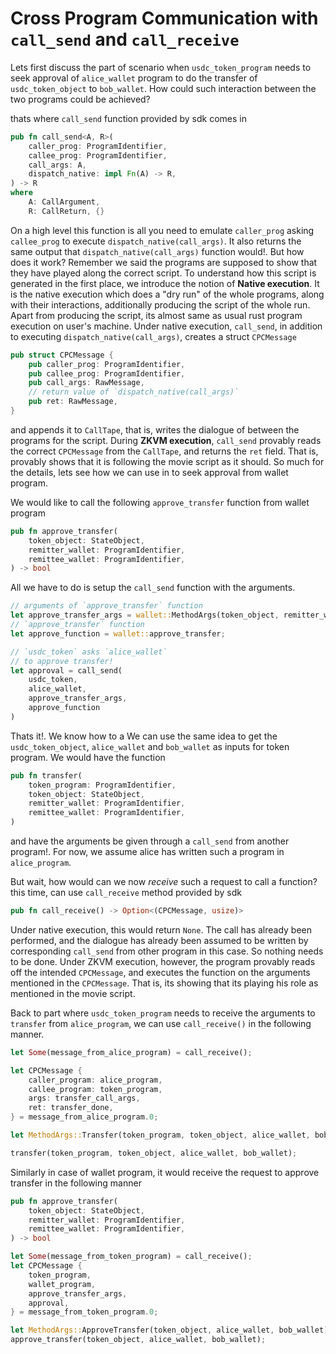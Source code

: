 # Cross Program Communication with `call_send` and `call_receive`

Lets first discuss the part of scenario when `usdc_token_program` needs to seek approval of `alice_wallet` program to do the transfer of `usdc_token_object` to `bob_wallet`. How could such interaction between the two programs could be achieved?

thats where `call_send` function provided by sdk comes in
```rust
pub fn call_send<A, R>(
    caller_prog: ProgramIdentifier,
    callee_prog: ProgramIdentifier,
    call_args: A,
    dispatch_native: impl Fn(A) -> R,
) -> R
where
    A: CallArgument,
    R: CallReturn, {}
```
On a high level this function is all you need to emulate `caller_prog` asking `callee_prog` to execute `dispatch_native(call_args)`. It also returns the same output that `dispatch_native(call_args)` function would!.
But how does it work?
Remember we said the programs are supposed to show that they have played along the correct script. To understand how this script is generated in the first place, we introduce the notion of **Native execution**. 
It is the native execution which does a "dry run" of the whole programs, along with their interactions, additionally producing the script of the whole run. Apart from producing the script, its almost same as usual rust program execution on user's machine.
Under native execution, `call_send`, in addition to executing `dispatch_native(call_args)`, creates a struct `CPCMessage`
```rust
pub struct CPCMessage {
    pub caller_prog: ProgramIdentifier,
    pub callee_prog: ProgramIdentifier,
    pub call_args: RawMessage,
    // return value of `dispatch_native(call_args)`
    pub ret: RawMessage,
}
```
and appends it to `CallTape`, that is, writes the dialogue of between the programs for the script.
During **ZKVM execution**, `call_send` provably reads the correct `CPCMessage` from the `CallTape`, and returns the `ret` field. That is, provably shows that it is following the movie script as it should.
So much for the details, lets see how we can use in to seek approval from wallet program.

 We would like to call the following `approve_transfer` function from wallet program
```rust
pub fn approve_transfer(
    token_object: StateObject,
    remitter_wallet: ProgramIdentifier,
    remittee_wallet: ProgramIdentifier,
) -> bool
```
All we have to do is setup the `call_send` function with the arguments.

```rust
// arguments of `approve_transfer` function
let approve_transfer_args = wallet::MethodArgs(token_object, remitter_wallet, remittee_wallet);
// `approve_transfer` function
let approve_function = wallet::approve_transfer;

// `usdc_token` asks `alice_wallet`
// to approve transfer!
let approval = call_send(
    usdc_token,
    alice_wallet,
    approve_transfer_args,
    approve_function
)
```
Thats it!. We know how to a
We can use the same idea to get the `usdc_token_object`, `alice_wallet` and `bob_wallet` as inputs for token program. We would have the function

```rust
pub fn transfer(
    token_program: ProgramIdentifier,
    token_object: StateObject,
    remitter_wallet: ProgramIdentifier,
    remittee_wallet: ProgramIdentifier,
)
```
and have the arguments be given through a `call_send` from another program!. For now, we assume alice has written such a program in `alice_program`.

But wait, how would can we now *receive* such a request to call a function?
this time,  can use `call_receive` method provided by sdk

```rust
pub fn call_receive() -> Option<(CPCMessage, usize)>
```
Under native execution, this would return `None`. The call has already been performed, and the dialogue has already been assumed to be written by corresponding `call_send` from other program in this case. So nothing needs to be done.
Under ZKVM execution, however, the program provably reads off the intended `CPCMessage`, and executes the function on the arguments mentioned in the `CPCMessage`. That is, its showing that its playing his role as mentioned in the movie script.

Back to part where `usdc_token_program` needs to receive the arguments to `transfer` from `alice_program`, we can use `call_receive()` in the following manner.

```rust
let Some(message_from_alice_program) = call_receive();

let CPCMessage {
    caller_program: alice_program,
    callee_program: token_program,
    args: transfer_call_args,
    ret: transfer_done,
} = message_from_alice_program.0;

let MethodArgs::Transfer(token_program, token_object, alice_wallet, bob_wallet) = transfer_call_args;

transfer(token_program, token_object, alice_wallet, bob_wallet);
```

Similarly in case of wallet program, it would receive the request to approve transfer in the following manner

```rust
pub fn approve_transfer(
    token_object: StateObject,
    remitter_wallet: ProgramIdentifier,
    remittee_wallet: ProgramIdentifier,
) -> bool

let Some(message_from_token_program) = call_receive();
let CPCMessage {
    token_program,
    wallet_program,
    approve_transfer_args,
    approval,
} = message_from_token_program.0;

let MethodArgs::ApproveTransfer(token_object, alice_wallet, bob_wallet) = approve_call_args;
approve_transfer(token_object, alice_wallet, bob_wallet);

```

